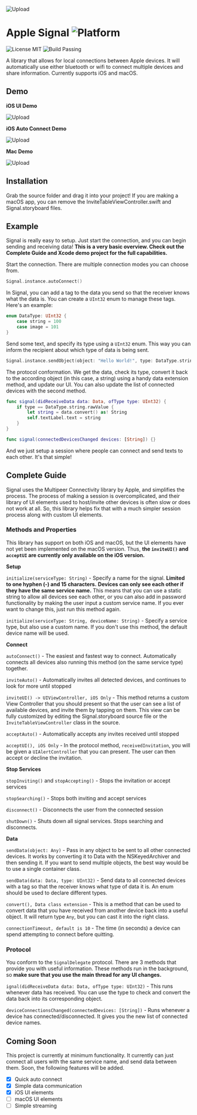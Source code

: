  ![Upload](Images/Banner.gif)
# Apple Signal ![Platform](https://img.shields.io/badge/platform-iOS+macOS-677cf4.svg)
![License MIT](https://img.shields.io/badge/license-MIT-blue.svg)
![Build Passing](https://img.shields.io/badge/build-passing-brightgreen.svg)

A library that allows for local connections between Apple devices. It will automatically use either bluetooth or wifi to connect multiple devices and share information. Currently supports iOS and macOS.

## Demo

**iOS UI Demo**

![Upload](Images/demo/uidemo.gif)

**iOS Auto Connect Demo**

![Upload](Images/demo/autodemo.gif)

**Mac Demo**

![Upload](Images/demo/macdemo.gif)

## Installation

Grab the source folder and drag it into your project! If you are making a macOS app, you can remove the InviteTableViewController.swift and Signal.storyboard files.


## Example

Signal is really easy to setup. Just start the connection, and you can begin sending and receiving data! **This is a very basic overview. Check out the Complete Guide and Xcode demo project for the full capabilities.**

Start the connection. There are multiple connection modes you can choose from.

```swift
Signal.instance.autoConnect()
```

In Signal, you can add a tag to the data you send so that the receiver knows what the data is. You can create a `UInt32` enum to manage these tags. Here's an example:

```swift
enum DataType: UInt32 {
    case string = 100
    case image = 101
}
```

Send some text, and specify its type using a `UInt32` enum. This way you can inform the recipient about which type of data is being sent.

```swift
Signal.instance.sendObject(object: "Hello World!", type: DataType.string.rawValue)
```

The protocol conformation. We get the data, check its type, convert it back to the according object (in this case, a string) using a handy data extension method, and update our UI. You can also update the list of connected devices with the second method.

```swift
func signal(didReceiveData data: Data, ofType type: UInt32) {
    if type == DataType.string.rawValue {
        let string = data.convert() as! String
        self.textLabel.text = string
    }
}

func signal(connectedDevicesChanged devices: [String]) {}
```

And we just setup a session where people can connect and send texts to each other. It's that simple!

## Complete Guide

Signal uses the Multipeer Connectivity library by Apple, and simplifies the process. The process of making a session is overcomplicated, and their library of UI elements used to host/invite other devices is often slow or does not work at all. So, this library helps fix that with a much simpler session process along with custom UI elements.

### Methods and Properties

  This library has support on both iOS and macOS, but the UI elements have not yet been implemented on the macOS version. Thus, **the `inviteUI()` and `acceptUI` are currently only available on the iOS version.**

**Setup**

`initialize(serviceType: String)` - Specify a name for the signal.
**Limited to one hyphen (-) and 15 characters.**
**Devices can only see each other if they have the same service name.** This means that you can use a static string to allow all devices see each other, or you can also add in password functionality by making the user input a custom service name. If you ever want to change this, just run this method again.

`initialize(serviceType: String, deviceName: String)` - Specify a service type, but also use a custom name. If you don't use this method, the default device name will be used.

**Connect**

`autoConnect()` - The easiest and fastest way to connect. Automatically connects all devices also running this method (on the same service type) together.

`inviteAuto()` - Automatically invites all detected devices, and continues to look for more until stopped

`inviteUI() -> UIViewController, iOS Only` - This method returns a custom View Controller that you should present so that the user can see a list of available devices, and invite them by tapping on them. This view can be fully customized by editing the Signal.storyboard source file or the `InviteTableViewController` class in the source.

`acceptAuto()` - Automatically accepts any invites received until stopped

`acceptUI(), iOS Only` - In the protocol method, `receivedInvitation`, you will be given a `UIAlertController` that you can present. The user can then accept or decline the invitation.

**Stop Services**

`stopInviting()` and `stopAccepting()` - Stops the invitation or accept services

`stopSearching()` - Stops both inviting and accept services

`disconnect()` - Disconnects the user from the connected session

`shutDown()` - Shuts down all signal services. Stops searching and disconnects.

**Data**

`sendData(object: Any)` - Pass in any object to be sent to all other connected devices. It works by converting it to Data with the NSKeyedArchiver and then sending it. If you want to send multiple objects, the best way would be to use a single container class.

`sendData(data: Data, type: UInt32)` - Send data to all connected devices with a tag so that the receiver knows what type of data it is. An enum should be used to declare different types.

`convert(), Data class extension` - This is a method that can be used to convert data that you have received from another device back into a useful object. It will return type `Any`, but you can cast it into the right class.

`connectionTimeout, default is 10` - The time (in seconds) a device can spend attempting to connect before quitting.


### Protocol
You conform to the `SignalDelegate` protocol. There are 3 methods that provide you with useful information. These methods run in the background, so **make sure that you use the main thread for any UI changes.**

`ignal(didReceiveData data: Data, ofType type: UInt32)` - This runs whenever data has received. You can use the type to check and convert the data back into its corresponding object.

`deviceConnectionsChanged(connectedDevices: [String])` - Runs whenever a device has connected/disconnected. It gives you the new list of connected device names.

## Coming Soon

This project is currently at minimum functionality. It currently can just connect all users with the same service name, and send data between them. Soon, the following features will be added.

- [x] Quick auto connect
- [x] Simple data communication
- [x] iOS UI elements
- [ ] macOS UI elements
- [ ] Simple streaming